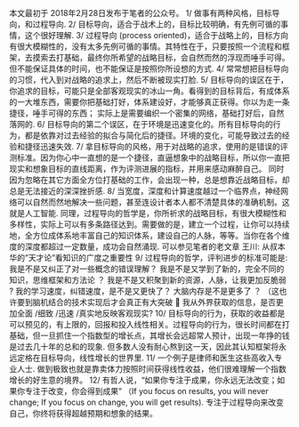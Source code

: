 本文最初于 2018年2月28日发布于笔者的公众号。
1/ 做事有两种风格，目标导向，和过程导向.
2/ 目标导向，适合于战术上的，目标比较明确，有先例可循的事情，这个很好理解.
3/ 过程导向 (process oriented)，适合于战略上的，目标方向有很大模糊性的，没有太多先例可循的事情。其特性在于，只要按照一个流程和框架，去摸索去打基础，最终你所希望的战略目标，会自然而然的浮现而唾手可得。 但不能保证具体的时间，也不能保证是按照你所设想的方式.
4/ 常常想把目标导向的习惯，代入到对战略的追求上，然后不断被现实打脸.
5/ 目标导向的误区在于，你追求的目标，可能只是全部客观现实的冰山一角。看得到的目标背后，有成体系的一大堆东西，需要你把基础打好，体系建设好，才能够真正获得。你以为走一条捷径，唾手可得的东西； 实际上是需要编织一个密集的网络，基础打好后，自然落网的.
6/ 目标导向的第二个误区，在于环境是迅速变化的。所有目标导向的行为，都是依靠对过去经验的拟合与简化后的捷径。环境的变化，可能导致过去的经验和捷径迅速失效.
7/ 拿目标导向的风格，用于对战略的追求，使用的是错误的评测标准。因为你心中一直想的是一个捷径，直逼想象中的战略目标，所以你一直把现实和想象目标的直线距离，作为评测进展的指标，并用来感动麻醉自己。 同时因为忽略在其它方面全方位打基础的工作，会出现一种，总是想靠近战略目标，却总是无法接近的深深挫折感.
8/ 当宽度，深度和计算速度越过一个临界点，神经网络可以自然而然地解决一些问题，甚至连设计者本人都不清楚具体的准确机制。这就是人工智能.
同理，过程导向的哲学是，你所祈求的战略目标，有很大模糊性和多样性，实际上可以有多条路径达到。需要做的是，建立一个过程，让你可以持续地，全方位成体系地丰富自己的知识体系，建设自己的人脉，等等。当你在各个维度的深度都超过一定数量，成功会自然涌现.
可以参见笔者的老文章 王川: 从叔本华的”天才论”看知识的广度之重要性
9/ 过程导向的哲学，评判进步的标准可能是:
我是不是又纠正了对一些概念的错误理解？
我是不是又学到了新的，完全不同的知识，思维框架和方法论 ？
我是不是又积聚到新的资源，人脉，让我更加反脆弱 ?
我的学习速度，纠错速度，是不是又更快了？ 大脑内存是不是更多了 ？ （这也许要到脑机结合的技术实现后才会真正有大突破 🙂
我从外界获取的信息，是否更加全面 /细致 /迅速 /真实地反映客观现实?
10/ 目标导向的行为，获取的收益都是可以预见的，有上限的，回报和投入线性相关。过程导向的行为，很长时间都在打基础，但一旦抓住一个指数型的增长点，其增长会远超常人预计，出现一年挣的钱是过去几十年的总和的现象. 但多数人没有耐心熬到这一天，因此其认知框架将永远定格在目标导向，线性增长的世界里.
11/ 一个例子是律师和医生这些高收入专业人士. 做到极致也就是靠卖体力按照时间获得线性收益，他们很难理解一个指数增长的好生意的境界。
12/ 有哲人说，“如果你专注于成果，你永远无法改变；如果你专注于改变，你会得到成果” （If you focus on results, you will never change; If you focus on change, you will get results). 专注于过程导向来改变自己，你终将获得超越预期和想象的结果。
